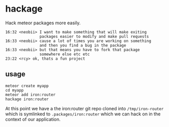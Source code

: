 hackage
=======

Hack meteor packages more easily.

```
16:32 <neobii> I want to make something that will make exiting
               packages easier to modify and make pull requests
16:33 <neobii> cause a lot of times you are working on something
               and then you find a bug in the package
16:33 <neobii> but that means you have to fork that package
               somewhere else etc etc
23:22 <rcy> ok, thats a fun project
```

## usage

```
meteor create myapp
cd myapp
meteor add iron:router
hackage iron:router
```

At this point we have a the iron:router git repo cloned into
`/tmp/iron-router` which is symlinked to `.packages/iron:router` which
we can hack on in the context of our application.
